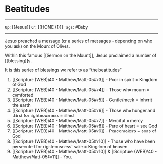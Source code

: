 # Beatitudes

---

`Up`: [[Jesus]] `Or`: [[HOME (1)]] `Tags`: #Baby

---

Jesus preached a message (or a series of messages - depending on who you ask) on the Mount of Olives.

Within this famous [[Sermon on the Mount]], Jesus proclaimed a number of [[blessing]]s.

It is this series of blessings we refer to as “the beatitudes”

1. [[Scripture (WEB)/40 - Matthew/Matt-05#v3]] - Poor in spirit = Kingdom of God
2. [[Scripture (WEB)/40 - Matthew/Matt-05#v4]] - Those who mourn = comforted
3. [[Scripture (WEB)/40 - Matthew/Matt-05#v5]] - Gentle/meek = inherit the earth
4. [[Scripture (WEB)/40 - Matthew/Matt-05#v6]] - Those who hunger and thirst for righteousness = filled
5. [[Scripture (WEB)/40 - Matthew/Matt-05#v7]] - Merciful = mercy
6. [[Scripture (WEB)/40 - Matthew/Matt-05#v8]] - Pure of heart = see God
7. [[Scripture (WEB)/40 - Matthew/Matt-05#v9]] - Peacemakers = sons of God
8. [[Scripture (WEB)/40 - Matthew/Matt-05#v10]] - Those who have been persecuted for righteousness’ sake = Kingdom of heaven
9. [[Scripture (WEB)/40 - Matthew/Matt-05#v10]] & [[Scripture (WEB)/40 - Matthew/Matt-05#v11]] - You.